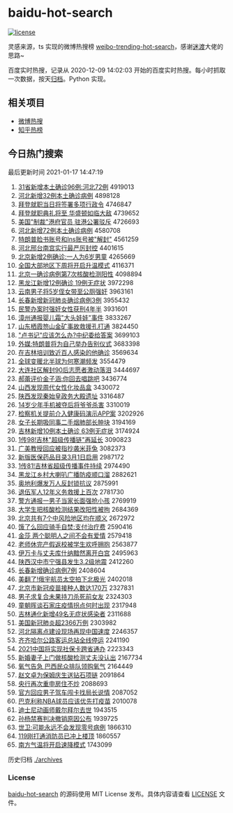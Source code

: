 # baidu-hot-search

[![license](https://img.shields.io/github/license/Arrackisarookie/baidu-hot-search)](https://github.com/Arrackisarookie/baidu-hot-search/blob/master/LICENSE)

灵感来源，ts 实现的微博热搜榜 [weibo-trending-hot-search](https://github.com/justjavac/weibo-trending-hot-search)，感谢[迷渡](https://github.com/justjavac)大佬的思路~

百度实时热搜，记录从 2020-12-09 14:02:03 开始的百度实时热搜。每小时抓取一次数据，按天[归档](./archives)。Python 实现。

## 相关项目
+ [微博热搜](https://github.com/Arrackisarookie/weibo-hot-search)
+ [知乎热榜](https://github.com/Arrackisarookie/zhihu-top-search)

## 今日热门搜索

<!-- Rank Begin -->

最后更新时间 2021-01-17 14:47:19

1. [31省新增本土确诊96例:河北72例](http://www.baidu.com/baidu?cl=3&tn=SE_baiduhomet8_jmjb7mjw&rsv_dl=fyb_top&fr=top1000&wd=31%CA%A1%D0%C2%D4%F6%B1%BE%CD%C1%C8%B7%D5%EF96%C0%FD%3A%BA%D3%B1%B172%C0%FD) 4919013
1. [河北新增32例本土确诊病例](http://www.baidu.com/baidu?cl=3&tn=SE_baiduhomet8_jmjb7mjw&rsv_dl=fyb_top&fr=top1000&wd=%BA%D3%B1%B1%D0%C2%D4%F632%C0%FD%B1%BE%CD%C1%C8%B7%D5%EF%B2%A1%C0%FD) 4898128
1. [拜登就职当日将签署多项行政令](http://www.baidu.com/baidu?cl=3&tn=SE_baiduhomet8_jmjb7mjw&rsv_dl=fyb_top&fr=top1000&wd=%B0%DD%B5%C7%BE%CD%D6%B0%B5%B1%C8%D5%BD%AB%C7%A9%CA%F0%B6%E0%CF%EE%D0%D0%D5%FE%C1%EE) 4746847
1. [拜登就职典礼将至 华盛顿如临大敌](http://www.baidu.com/baidu?cl=3&tn=SE_baiduhomet8_jmjb7mjw&rsv_dl=fyb_top&fr=top1000&wd=%B0%DD%B5%C7%BE%CD%D6%B0%B5%E4%C0%F1%BD%AB%D6%C1%20%BB%AA%CA%A2%B6%D9%C8%E7%C1%D9%B4%F3%B5%D0) 4739652
1. [美国"制裁"港府官员 驻港公署驳斥](http://www.baidu.com/baidu?cl=3&tn=SE_baiduhomet8_jmjb7mjw&rsv_dl=fyb_top&fr=top1000&wd=%C3%C0%B9%FA%22%D6%C6%B2%C3%22%B8%DB%B8%AE%B9%D9%D4%B1%20%D7%A4%B8%DB%B9%AB%CA%F0%B2%B5%B3%E2) 4726693
1. [河北新增72例本土确诊病例](http://www.baidu.com/baidu?cl=3&tn=SE_baiduhomet8_jmjb7mjw&rsv_dl=fyb_top&fr=top1000&wd=%BA%D3%B1%B1%D0%C2%D4%F672%C0%FD%B1%BE%CD%C1%C8%B7%D5%EF%B2%A1%C0%FD) 4580708
1. [特朗普脸书账号和Ins账号被"解封"](http://www.baidu.com/baidu?cl=3&tn=SE_baiduhomet8_jmjb7mjw&rsv_dl=fyb_top&fr=top1000&wd=%CC%D8%C0%CA%C6%D5%C1%B3%CA%E9%D5%CB%BA%C5%BA%CDIns%D5%CB%BA%C5%B1%BB%22%BD%E2%B7%E2%22) 4561259
1. [河北邢台南宫实行最严厉封控](http://www.baidu.com/baidu?cl=3&tn=SE_baiduhomet8_jmjb7mjw&rsv_dl=fyb_top&fr=top1000&wd=%BA%D3%B1%B1%D0%CF%CC%A8%C4%CF%B9%AC%CA%B5%D0%D0%D7%EE%D1%CF%C0%F7%B7%E2%BF%D8) 4401615
1. [北京新增2例确诊:一人为6岁男童](http://www.baidu.com/baidu?cl=3&tn=SE_baiduhomet8_jmjb7mjw&rsv_dl=fyb_top&fr=top1000&wd=%B1%B1%BE%A9%D0%C2%D4%F62%C0%FD%C8%B7%D5%EF%3A%D2%BB%C8%CB%CE%AA6%CB%EA%C4%D0%CD%AF) 4265669
1. [全国大部地区下周将开启升温模式](http://www.baidu.com/baidu?cl=3&tn=SE_baiduhomet8_jmjb7mjw&rsv_dl=fyb_top&fr=top1000&wd=%C8%AB%B9%FA%B4%F3%B2%BF%B5%D8%C7%F8%CF%C2%D6%DC%BD%AB%BF%AA%C6%F4%C9%FD%CE%C2%C4%A3%CA%BD) 4116371
1. [北京一确诊病例第7次核酸检测阳性](http://www.baidu.com/baidu?cl=3&tn=SE_baiduhomet8_jmjb7mjw&rsv_dl=fyb_top&fr=top1000&wd=%B1%B1%BE%A9%D2%BB%C8%B7%D5%EF%B2%A1%C0%FD%B5%DA7%B4%CE%BA%CB%CB%E1%BC%EC%B2%E2%D1%F4%D0%D4) 4098894
1. [黑龙江新增12例确诊 19例无症状](http://www.baidu.com/baidu?cl=3&tn=SE_baiduhomet8_jmjb7mjw&rsv_dl=fyb_top&fr=top1000&wd=%BA%DA%C1%FA%BD%AD%D0%C2%D4%F612%C0%FD%C8%B7%D5%EF%2019%C0%FD%CE%DE%D6%A2%D7%B4) 3972298
1. [云南男子将5岁侄女带至公厕强奸](http://www.baidu.com/baidu?cl=3&tn=SE_baiduhomet8_jmjb7mjw&rsv_dl=fyb_top&fr=top1000&wd=%D4%C6%C4%CF%C4%D0%D7%D3%BD%AB5%CB%EA%D6%B6%C5%AE%B4%F8%D6%C1%B9%AB%B2%DE%C7%BF%BC%E9) 3963161
1. [长春新增新冠肺炎确诊病例3例](http://www.baidu.com/baidu?cl=3&tn=SE_baiduhomet8_jmjb7mjw&rsv_dl=fyb_top&fr=top1000&wd=%B3%A4%B4%BA%D0%C2%D4%F6%D0%C2%B9%DA%B7%CE%D1%D7%C8%B7%D5%EF%B2%A1%C0%FD3%C0%FD) 3955432
1. [民警办案时强奸女性获刑4年半](http://www.baidu.com/baidu?cl=3&tn=SE_baiduhomet8_jmjb7mjw&rsv_dl=fyb_top&fr=top1000&wd=%C3%F1%BE%AF%B0%EC%B0%B8%CA%B1%C7%BF%BC%E9%C5%AE%D0%D4%BB%F1%D0%CC4%C4%EA%B0%EB) 3931601
1. [漳州通报婴儿霜"大头娃娃"事件](http://www.baidu.com/baidu?cl=3&tn=SE_baiduhomet8_jmjb7mjw&rsv_dl=fyb_top&fr=top1000&wd=%D5%C4%D6%DD%CD%A8%B1%A8%D3%A4%B6%F9%CB%AA%22%B4%F3%CD%B7%CD%DE%CD%DE%22%CA%C2%BC%FE) 3833267
1. [山东栖霞笏山金矿事故救援孔打通](http://www.baidu.com/baidu?cl=3&tn=SE_baiduhomet8_jmjb7mjw&rsv_dl=fyb_top&fr=top1000&wd=%C9%BD%B6%AB%C6%DC%CF%BC%F3%CB%C9%BD%BD%F0%BF%F3%CA%C2%B9%CA%BE%C8%D4%AE%BF%D7%B4%F2%CD%A8) 3824450
1. ["卢书记"应该怎么办?中纪委给答案](http://www.baidu.com/baidu?cl=3&tn=SE_baiduhomet8_jmjb7mjw&rsv_dl=fyb_top&fr=top1000&wd=%22%C2%AC%CA%E9%BC%C7%22%D3%A6%B8%C3%D4%F5%C3%B4%B0%EC%3F%D6%D0%BC%CD%CE%AF%B8%F8%B4%F0%B0%B8) 3699103
1. [外媒:特朗普将为自己举办告别仪式](http://www.baidu.com/baidu?cl=3&tn=SE_baiduhomet8_jmjb7mjw&rsv_dl=fyb_top&fr=top1000&wd=%CD%E2%C3%BD%3A%CC%D8%C0%CA%C6%D5%BD%AB%CE%AA%D7%D4%BC%BA%BE%D9%B0%EC%B8%E6%B1%F0%D2%C7%CA%BD) 3683398
1. [在吉林培训致近百人感染的他确诊](http://www.baidu.com/baidu?cl=3&tn=SE_baiduhomet8_jmjb7mjw&rsv_dl=fyb_top&fr=top1000&wd=%D4%DA%BC%AA%C1%D6%C5%E0%D1%B5%D6%C2%BD%FC%B0%D9%C8%CB%B8%D0%C8%BE%B5%C4%CB%FB%C8%B7%D5%EF) 3569634
1. [全球变暖北半球为何寒潮频发](http://www.baidu.com/baidu?cl=3&tn=SE_baiduhomet8_jmjb7mjw&rsv_dl=fyb_top&fr=top1000&wd=%C8%AB%C7%F2%B1%E4%C5%AF%B1%B1%B0%EB%C7%F2%CE%AA%BA%CE%BA%AE%B3%B1%C6%B5%B7%A2) 3554479
1. [大连社区解封90后志愿者激动落泪](http://www.baidu.com/baidu?cl=3&tn=SE_baiduhomet8_jmjb7mjw&rsv_dl=fyb_top&fr=top1000&wd=%B4%F3%C1%AC%C9%E7%C7%F8%BD%E2%B7%E290%BA%F3%D6%BE%D4%B8%D5%DF%BC%A4%B6%AF%C2%E4%C0%E1) 3444697
1. [郝蕾评价金子涵:你回去唱跳吧](http://www.baidu.com/baidu?cl=3&tn=SE_baiduhomet8_jmjb7mjw&rsv_dl=fyb_top&fr=top1000&wd=%BA%C2%C0%D9%C6%C0%BC%DB%BD%F0%D7%D3%BA%AD%3A%C4%E3%BB%D8%C8%A5%B3%AA%CC%F8%B0%C9) 3436774
1. [山西发现周代女性化妆品盒](http://www.baidu.com/baidu?cl=3&tn=SE_baiduhomet8_jmjb7mjw&rsv_dl=fyb_top&fr=top1000&wd=%C9%BD%CE%F7%B7%A2%CF%D6%D6%DC%B4%FA%C5%AE%D0%D4%BB%AF%D7%B1%C6%B7%BA%D0) 3430072
1. [陕西发现秦始皇政务大殿遗址](http://www.baidu.com/baidu?cl=3&tn=SE_baiduhomet8_jmjb7mjw&rsv_dl=fyb_top&fr=top1000&wd=%C9%C2%CE%F7%B7%A2%CF%D6%C7%D8%CA%BC%BB%CA%D5%FE%CE%F1%B4%F3%B5%EE%D2%C5%D6%B7) 3316487
1. [14岁少年手机被夺后将爷爷杀害](http://www.baidu.com/baidu?cl=3&tn=SE_baiduhomet8_jmjb7mjw&rsv_dl=fyb_top&fr=top1000&wd=14%CB%EA%C9%D9%C4%EA%CA%D6%BB%FA%B1%BB%B6%E1%BA%F3%BD%AB%D2%AF%D2%AF%C9%B1%BA%A6) 3310019
1. [检察机关提前介入健康码演示APP案](http://www.baidu.com/baidu?cl=3&tn=SE_baiduhomet8_jmjb7mjw&rsv_dl=fyb_top&fr=top1000&wd=%BC%EC%B2%EC%BB%FA%B9%D8%CC%E1%C7%B0%BD%E9%C8%EB%BD%A1%BF%B5%C2%EB%D1%DD%CA%BEAPP%B0%B8) 3202926
1. [女子长期吸同事二手烟肺部长肿块](http://www.baidu.com/baidu?cl=3&tn=SE_baiduhomet8_jmjb7mjw&rsv_dl=fyb_top&fr=top1000&wd=%C5%AE%D7%D3%B3%A4%C6%DA%CE%FC%CD%AC%CA%C2%B6%FE%CA%D6%D1%CC%B7%CE%B2%BF%B3%A4%D6%D7%BF%E9) 3194169
1. [吉林新增10例本土确诊 63例无症状](http://www.baidu.com/baidu?cl=3&tn=SE_baiduhomet8_jmjb7mjw&rsv_dl=fyb_top&fr=top1000&wd=%BC%AA%C1%D6%D0%C2%D4%F610%C0%FD%B1%BE%CD%C1%C8%B7%D5%EF%2063%C0%FD%CE%DE%D6%A2%D7%B4) 3174924
1. [1传98!吉林"超级传播链"再延长](http://www.baidu.com/baidu?cl=3&tn=SE_baiduhomet8_jmjb7mjw&rsv_dl=fyb_top&fr=top1000&wd=1%B4%AB98%21%BC%AA%C1%D6%22%B3%AC%BC%B6%B4%AB%B2%A5%C1%B4%22%D4%D9%D1%D3%B3%A4) 3090823
1. [广美教授回应被指抄袭米菲兔](http://www.baidu.com/baidu?cl=3&tn=SE_baiduhomet8_jmjb7mjw&rsv_dl=fyb_top&fr=top1000&wd=%B9%E3%C3%C0%BD%CC%CA%DA%BB%D8%D3%A6%B1%BB%D6%B8%B3%AD%CF%AE%C3%D7%B7%C6%CD%C3) 3082373
1. [新版医保药品目录3月1日启用](http://www.baidu.com/baidu?cl=3&tn=SE_baiduhomet8_jmjb7mjw&rsv_dl=fyb_top&fr=top1000&wd=%D0%C2%B0%E6%D2%BD%B1%A3%D2%A9%C6%B7%C4%BF%C2%BC3%D4%C21%C8%D5%C6%F4%D3%C3) 2987172
1. [1传81!吉林省超级传播事件持续](http://www.baidu.com/baidu?cl=3&tn=SE_baiduhomet8_jmjb7mjw&rsv_dl=fyb_top&fr=top1000&wd=1%B4%AB81%21%BC%AA%C1%D6%CA%A1%B3%AC%BC%B6%B4%AB%B2%A5%CA%C2%BC%FE%B3%D6%D0%F8) 2974490
1. [黑龙江乡村大喇叭广播防疫顺口溜](http://www.baidu.com/baidu?cl=3&tn=SE_baiduhomet8_jmjb7mjw&rsv_dl=fyb_top&fr=top1000&wd=%BA%DA%C1%FA%BD%AD%CF%E7%B4%E5%B4%F3%C0%AE%B0%C8%B9%E3%B2%A5%B7%C0%D2%DF%CB%B3%BF%DA%C1%EF) 2882621
1. [奥地利爆发万人反封锁抗议](http://www.baidu.com/baidu?cl=3&tn=SE_baiduhomet8_jmjb7mjw&rsv_dl=fyb_top&fr=top1000&wd=%B0%C2%B5%D8%C0%FB%B1%AC%B7%A2%CD%F2%C8%CB%B7%B4%B7%E2%CB%F8%BF%B9%D2%E9) 2875991
1. [退伍军人12年义务救援上百次](http://www.baidu.com/baidu?cl=3&tn=SE_baiduhomet8_jmjb7mjw&rsv_dl=fyb_top&fr=top1000&wd=%CD%CB%CE%E9%BE%FC%C8%CB12%C4%EA%D2%E5%CE%F1%BE%C8%D4%AE%C9%CF%B0%D9%B4%CE) 2781730
1. [警方通报一男子当家长面强抢小孩](http://www.baidu.com/baidu?cl=3&tn=SE_baiduhomet8_jmjb7mjw&rsv_dl=fyb_top&fr=top1000&wd=%BE%AF%B7%BD%CD%A8%B1%A8%D2%BB%C4%D0%D7%D3%B5%B1%BC%D2%B3%A4%C3%E6%C7%BF%C7%C0%D0%A1%BA%A2) 2769919
1. [大学生把核酸检测结果改阳性被拘](http://www.baidu.com/baidu?cl=3&tn=SE_baiduhomet8_jmjb7mjw&rsv_dl=fyb_top&fr=top1000&wd=%B4%F3%D1%A7%C9%FA%B0%D1%BA%CB%CB%E1%BC%EC%B2%E2%BD%E1%B9%FB%B8%C4%D1%F4%D0%D4%B1%BB%BE%D0) 2684369
1. [北京共有7个中风险地区均在顺义](http://www.baidu.com/baidu?cl=3&tn=SE_baiduhomet8_jmjb7mjw&rsv_dl=fyb_top&fr=top1000&wd=%B1%B1%BE%A9%B9%B2%D3%D07%B8%F6%D6%D0%B7%E7%CF%D5%B5%D8%C7%F8%BE%F9%D4%DA%CB%B3%D2%E5) 2672972
1. [饿了么回应骑手自焚:支付治疗费](http://www.baidu.com/baidu?cl=3&tn=SE_baiduhomet8_jmjb7mjw&rsv_dl=fyb_top&fr=top1000&wd=%B6%F6%C1%CB%C3%B4%BB%D8%D3%A6%C6%EF%CA%D6%D7%D4%B7%D9%3A%D6%A7%B8%B6%D6%CE%C1%C6%B7%D1) 2590416
1. [金莎 两个聪明人之间不会有爱情](http://www.baidu.com/baidu?cl=3&tn=SE_baiduhomet8_jmjb7mjw&rsv_dl=fyb_top&fr=top1000&wd=%BD%F0%C9%AF%20%C1%BD%B8%F6%B4%CF%C3%F7%C8%CB%D6%AE%BC%E4%B2%BB%BB%E1%D3%D0%B0%AE%C7%E9) 2579418
1. [老师休完产假返校被学生欢呼拥抱](http://www.baidu.com/baidu?cl=3&tn=SE_baiduhomet8_jmjb7mjw&rsv_dl=fyb_top&fr=top1000&wd=%C0%CF%CA%A6%D0%DD%CD%EA%B2%FA%BC%D9%B7%B5%D0%A3%B1%BB%D1%A7%C9%FA%BB%B6%BA%F4%D3%B5%B1%A7) 2563877
1. [伊万卡与丈夫库什纳黯然离开白宫](http://www.baidu.com/baidu?cl=3&tn=SE_baiduhomet8_jmjb7mjw&rsv_dl=fyb_top&fr=top1000&wd=%D2%C1%CD%F2%BF%A8%D3%EB%D5%C9%B7%F2%BF%E2%CA%B2%C4%C9%F7%F6%C8%BB%C0%EB%BF%AA%B0%D7%B9%AC) 2495963
1. [陕西汉中市宁强县发生3.2级地震](http://www.baidu.com/baidu?cl=3&tn=SE_baiduhomet8_jmjb7mjw&rsv_dl=fyb_top&fr=top1000&wd=%C9%C2%CE%F7%BA%BA%D6%D0%CA%D0%C4%FE%C7%BF%CF%D8%B7%A2%C9%FA3.2%BC%B6%B5%D8%D5%F0) 2412260
1. [长春新增确诊病例7例](http://www.baidu.com/baidu?cl=3&tn=SE_baiduhomet8_jmjb7mjw&rsv_dl=fyb_top&fr=top1000&wd=%B3%A4%B4%BA%D0%C2%D4%F6%C8%B7%D5%EF%B2%A1%C0%FD7%C0%FD) 2408604
1. [美翻了!俄宇航员太空拍下北极光](http://www.baidu.com/baidu?cl=3&tn=SE_baiduhomet8_jmjb7mjw&rsv_dl=fyb_top&fr=top1000&wd=%C3%C0%B7%AD%C1%CB%21%B6%ED%D3%EE%BA%BD%D4%B1%CC%AB%BF%D5%C5%C4%CF%C2%B1%B1%BC%AB%B9%E2) 2402018
1. [北京市新冠疫苗接种人数达170万](http://www.baidu.com/baidu?cl=3&tn=SE_baiduhomet8_jmjb7mjw&rsv_dl=fyb_top&fr=top1000&wd=%B1%B1%BE%A9%CA%D0%D0%C2%B9%DA%D2%DF%C3%E7%BD%D3%D6%D6%C8%CB%CA%FD%B4%EF170%CD%F2) 2327831
1. [男子求复合未果持刀杀死前女友](http://www.baidu.com/baidu?cl=3&tn=SE_baiduhomet8_jmjb7mjw&rsv_dl=fyb_top&fr=top1000&wd=%C4%D0%D7%D3%C7%F3%B8%B4%BA%CF%CE%B4%B9%FB%B3%D6%B5%B6%C9%B1%CB%C0%C7%B0%C5%AE%D3%D1) 2324303
1. [童朝晖谈石家庄疫情拐点何时出现](http://www.baidu.com/baidu?cl=3&tn=SE_baiduhomet8_jmjb7mjw&rsv_dl=fyb_top&fr=top1000&wd=%CD%AF%B3%AF%EA%CD%CC%B8%CA%AF%BC%D2%D7%AF%D2%DF%C7%E9%B9%D5%B5%E3%BA%CE%CA%B1%B3%F6%CF%D6) 2317948
1. [吉林通化新增49名无症状感染者](http://www.baidu.com/baidu?cl=3&tn=SE_baiduhomet8_jmjb7mjw&rsv_dl=fyb_top&fr=top1000&wd=%BC%AA%C1%D6%CD%A8%BB%AF%D0%C2%D4%F649%C3%FB%CE%DE%D6%A2%D7%B4%B8%D0%C8%BE%D5%DF) 2311688
1. [美国新冠肺炎超2366万例](http://www.baidu.com/baidu?cl=3&tn=SE_baiduhomet8_jmjb7mjw&rsv_dl=fyb_top&fr=top1000&wd=%C3%C0%B9%FA%D0%C2%B9%DA%B7%CE%D1%D7%B3%AC2366%CD%F2%C0%FD) 2303982
1. [河北隔离点建设现场再现中国速度](http://www.baidu.com/baidu?cl=3&tn=SE_baiduhomet8_jmjb7mjw&rsv_dl=fyb_top&fr=top1000&wd=%BA%D3%B1%B1%B8%F4%C0%EB%B5%E3%BD%A8%C9%E8%CF%D6%B3%A1%D4%D9%CF%D6%D6%D0%B9%FA%CB%D9%B6%C8) 2246357
1. [齐齐哈尔公路客运总站全线停运](http://www.baidu.com/baidu?cl=3&tn=SE_baiduhomet8_jmjb7mjw&rsv_dl=fyb_top&fr=top1000&wd=%C6%EB%C6%EB%B9%FE%B6%FB%B9%AB%C2%B7%BF%CD%D4%CB%D7%DC%D5%BE%C8%AB%CF%DF%CD%A3%D4%CB) 2241190
1. [2021中国将实现社保卡跨省通办](http://www.baidu.com/baidu?cl=3&tn=SE_baiduhomet8_jmjb7mjw&rsv_dl=fyb_top&fr=top1000&wd=2021%D6%D0%B9%FA%BD%AB%CA%B5%CF%D6%C9%E7%B1%A3%BF%A8%BF%E7%CA%A1%CD%A8%B0%EC) 2223343
1. [新婚妻子上门做核酸检测丈夫没认出](http://www.baidu.com/baidu?cl=3&tn=SE_baiduhomet8_jmjb7mjw&rsv_dl=fyb_top&fr=top1000&wd=%D0%C2%BB%E9%C6%DE%D7%D3%C9%CF%C3%C5%D7%F6%BA%CB%CB%E1%BC%EC%B2%E2%D5%C9%B7%F2%C3%BB%C8%CF%B3%F6) 2167734
1. [氧气告急 巴西民众排队领购氧气](http://www.baidu.com/baidu?cl=3&tn=SE_baiduhomet8_jmjb7mjw&rsv_dl=fyb_top&fr=top1000&wd=%D1%F5%C6%F8%B8%E6%BC%B1%20%B0%CD%CE%F7%C3%F1%D6%DA%C5%C5%B6%D3%C1%EC%B9%BA%D1%F5%C6%F8) 2164449
1. [赵文卓为保姆庆生送钻石项链](http://www.baidu.com/baidu?cl=3&tn=SE_baiduhomet8_jmjb7mjw&rsv_dl=fyb_top&fr=top1000&wd=%D5%D4%CE%C4%D7%BF%CE%AA%B1%A3%C4%B7%C7%EC%C9%FA%CB%CD%D7%EA%CA%AF%CF%EE%C1%B4) 2091864
1. [央行再次重申房住不炒](http://www.baidu.com/baidu?cl=3&tn=SE_baiduhomet8_jmjb7mjw&rsv_dl=fyb_top&fr=top1000&wd=%D1%EB%D0%D0%D4%D9%B4%CE%D6%D8%C9%EA%B7%BF%D7%A1%B2%BB%B3%B4) 2088693
1. [官方回应男子驾车闯卡找局长说情](http://www.baidu.com/baidu?cl=3&tn=SE_baiduhomet8_jmjb7mjw&rsv_dl=fyb_top&fr=top1000&wd=%B9%D9%B7%BD%BB%D8%D3%A6%C4%D0%D7%D3%BC%DD%B3%B5%B4%B3%BF%A8%D5%D2%BE%D6%B3%A4%CB%B5%C7%E9) 2087052
1. [巴克利称NBA球员应该优先打疫苗](http://www.baidu.com/baidu?cl=3&tn=SE_baiduhomet8_jmjb7mjw&rsv_dl=fyb_top&fr=top1000&wd=%B0%CD%BF%CB%C0%FB%B3%C6NBA%C7%F2%D4%B1%D3%A6%B8%C3%D3%C5%CF%C8%B4%F2%D2%DF%C3%E7) 2010078
1. [迪士尼动画师戴尔拜尔去世](http://www.baidu.com/baidu?cl=3&tn=SE_baiduhomet8_jmjb7mjw&rsv_dl=fyb_top&fr=top1000&wd=%B5%CF%CA%BF%C4%E1%B6%AF%BB%AD%CA%A6%B4%F7%B6%FB%B0%DD%B6%FB%C8%A5%CA%C0) 1943515
1. [孙杨禁赛判决撤销原因公布](http://www.baidu.com/baidu?cl=3&tn=SE_baiduhomet8_jmjb7mjw&rsv_dl=fyb_top&fr=top1000&wd=%CB%EF%D1%EE%BD%FB%C8%FC%C5%D0%BE%F6%B3%B7%CF%FA%D4%AD%D2%F2%B9%AB%B2%BC) 1939725
1. [世卫:可能永远不会发现零号病例](http://www.baidu.com/baidu?cl=3&tn=SE_baiduhomet8_jmjb7mjw&rsv_dl=fyb_top&fr=top1000&wd=%CA%C0%CE%C0%3A%BF%C9%C4%DC%D3%C0%D4%B6%B2%BB%BB%E1%B7%A2%CF%D6%C1%E3%BA%C5%B2%A1%C0%FD) 1866310
1. [119刚打通消防员已冲上楼顶](http://www.baidu.com/baidu?cl=3&tn=SE_baiduhomet8_jmjb7mjw&rsv_dl=fyb_top&fr=top1000&wd=119%B8%D5%B4%F2%CD%A8%CF%FB%B7%C0%D4%B1%D2%D1%B3%E5%C9%CF%C2%A5%B6%A5) 1860557
1. [南方气温将开启速降模式](http://www.baidu.com/baidu?cl=3&tn=SE_baiduhomet8_jmjb7mjw&rsv_dl=fyb_top&fr=top1000&wd=%C4%CF%B7%BD%C6%F8%CE%C2%BD%AB%BF%AA%C6%F4%CB%D9%BD%B5%C4%A3%CA%BD) 1743099
<!-- Rank End -->

历史归档 [./archives](./archives)

### License

[baidu-hot-search](https://github.com/Arrackisarookie/baidu-hot-search) 的源码使用 MIT License 发布。具体内容请查看 [LICENSE](./LICENSE) 文件。
